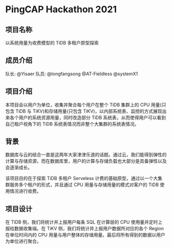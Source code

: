 # PingCAP Hackathon 2021

## 项目名称

以系统用量为收费模型的 TiDB 多租户原型探索

## 成员介绍

队长: @Yisaer 队员: @longfangsong @AT-Fieldless @systemX1

## 项目介绍

本项目会以用户为单位，收集并聚合每个用户在整个 TiDB 集群上的 CPU 用量(只包含 TiDB 与 TiKV)和存储用量(只包含 TiKV)，以内部系统表、监控的方式展现出来各个用户的系统资源用量，同时改造部分 TiDB 系统表，从而使得用户可以看到自己租户视角下的 TiDB 系统表情况而非整个大集群的系统表情况。

## 背景

数据库与云的结合一直是这两年大家津津乐道的话题。通过云，我们能得到弹性的计算与存储资源，而在数据库里，用户的计算与存储负载也大部分是具备弹性以及会逐渐成长。

该项目目的在于探索 TiDB 多租户 Serveless 计费的基础原型，通过以一个大集群服务多个租户的形式，并且通过 CPU 用量与存储用量的模式对客户的 TiDB 使用情况进行收费。

## 项目设计

在 TiDB 侧，我们将统计并上报用户每条 SQL 在计算层的 CPU 使用量并定时上报给数据收集端。在 TiKV 侧，我们将统计并上报用户数据所对应的各个 Region 在单位时间内的 CPU 用量与用户整体的存储用量。最后将所有得到的数据以用户为单位进行聚合。
